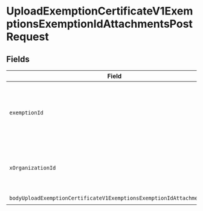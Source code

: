 # UploadExemptionCertificateV1ExemptionsExemptionIdAttachmentsPostRequest


## Fields

| Field                                                                                                                                                                   | Type                                                                                                                                                                    | Required                                                                                                                                                                | Description                                                                                                                                                             | Example                                                                                                                                                                 |
| ----------------------------------------------------------------------------------------------------------------------------------------------------------------------- | ----------------------------------------------------------------------------------------------------------------------------------------------------------------------- | ----------------------------------------------------------------------------------------------------------------------------------------------------------------------- | ----------------------------------------------------------------------------------------------------------------------------------------------------------------------- | ----------------------------------------------------------------------------------------------------------------------------------------------------------------------- |
| `exemptionId`                                                                                                                                                           | *String*                                                                                                                                                                | :heavy_check_mark:                                                                                                                                                      | The unique identifier for the exemption to which the attachment will be associated.                                                                                     |                                                                                                                                                                         |
| `xOrganizationId`                                                                                                                                                       | *Optional\<String>*                                                                                                                                                     | :heavy_check_mark:                                                                                                                                                      | The unique identifier for the organization making the request                                                                                                           | org_12345                                                                                                                                                               |
| `bodyUploadExemptionCertificateV1ExemptionsExemptionIdAttachmentsPost`                                                                                                  | [BodyUploadExemptionCertificateV1ExemptionsExemptionIdAttachmentsPost](../../models/components/BodyUploadExemptionCertificateV1ExemptionsExemptionIdAttachmentsPost.md) | :heavy_check_mark:                                                                                                                                                      | N/A                                                                                                                                                                     |                                                                                                                                                                         |